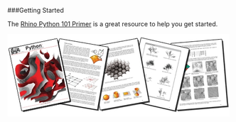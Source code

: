 ###Getting Started

The [Rhino Python 101 Primer](http://www.rhino3d.com/download/IronPython/5.0/RhinoPython101) is a great resource to help you get started.  

![](img/cover.jpg)
 
